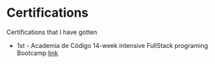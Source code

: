 # Certifications
Certifications that I have gotten 

<ul>
  <li> 1st - Academia de Código 14-week intensive FullStack programing Bootcamp <a href = https://github.com/AndreJVRosa/Certifications/blob/main/Declara%C3%A7%C3%A3o%20de%20conclus%C3%A3o_85_Andr%C3%A9%20Rosa.pdf> link </a></li>
</ul>
